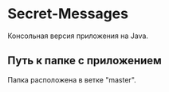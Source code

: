 # Secret-Messages
Консольная версия приложения на Java.

## Путь к папке с приложением
Папка расположена в ветке "master".
